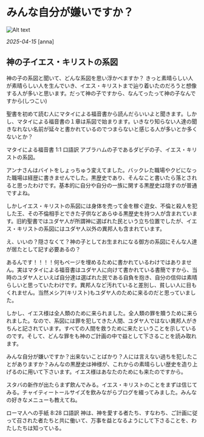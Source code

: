 # みんな自分が嫌いですか？

![Alt text](/static/images/blog/asmrchurch_Genealogy_of_Jesus_Christ_the_Son_of_God_75ae3dcc-5699-4eb7-9770-8d6dacf1a3d3.png)

*2025-04-15*
[anna]

## 神の子イエス・キリストの系図

神の子の系図と聞いて、どんな系図を思い浮かべますか？
きっと素晴らしい人が素晴らしい人を生んでいき、イエス・キリストまで辿り着いたのだろうと想像する人が多いと思います。だって神の子ですから、なんてったって神の子なんですから(しつこい)

聖書を初めて読む人にマタイによる福音書から読んだらいいよと聞きます。しかし、マタイによる福音書の１章は系図で始まります。いきなり知らない人達の聞きなれない名前が延々と書かれているのでつまらないと感じる人が多いとか多くないとか？

マタイによる福音書 1:1 口語訳
アブラハムの子であるダビデの子、イエス・キリストの系図。

アンナさんはバイトをしょっちゅう変えてました。バックレた職場やクビになった職場は経歴に書きませんでした。黒歴史であり、そんなこと書いたら落とされると思ったわけです。基本的に自分や自分の一族に関する黒歴史は隠すのが普通ですよね。

しかしイエス・キリストの系図には身体を売って金を稼ぐ遊女、不倫と殺人を犯した王、その不倫相手とできた子供などあらゆる黒歴史を持つ人が含まれています。旧約聖書ではユダヤ人が所謂神に選ばれた民という立ち位置でしたが、イエス・キリストの系図にはユダヤ人以外の異邦人も含まれています。

え、いいの？隠さなくて？神の子としてお生まれになる御方の系図にそんな人達が居たとして記す必要あるの？

あるんです！！！！何もページを埋めるために書かれているわけではありません。実はマタイによる福音書はユダヤ人に向けて書かれている書簡ですから、当時のユダヤ人といえば自分達は選ばれた民である自負を抱き、自分の信仰は素晴らしいと思っていたわけです。異邦人など汚れていると差別し、貧しい人に目もくれません。当然メシア(キリスト)もユダヤ人のために来るのだと思っていました。

しかし、イエス様は全人類のために来られました。全人類の罪を贖うために来られました。なので、系図には罪を犯してきた人間、ユダヤ人ではない異邦人がきちんと記されています。すべての人間を救うために来たということを示しているのです。そして、どんな罪をも神のご計画の中で益として下さることを読み取れます。

みんな自分が嫌いですか？出来ないことばかり？人には言えない過ちを犯したことがありますか？みんなの黒歴史は神様が、これからの素晴らしい歴史を造り上げるのに用いて下さいます。イエス様はあなたのためにも来たのですから。

スタバの新作が出たらまず飲んでみる。イエス・キリストのことをまずは信じてみる。チャイティートールサイズを飲みながらブログを綴ってみました。みんなの好きなメニューも教えてね。

ローマ人への手紙 8:28 口語訳
神は、神を愛する者たち、すなわち、ご計画に従って召された者たちと共に働いて、万事を益となるようにして下さることを、わたしたちは知っている。
